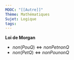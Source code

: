 ```yaml
---
MOOC: "[[Autre]]"
Thème: Mathématiques
Sujet: Logique
tags:
---
```


**Loi de Morgan**

- $non(PouQ) ⇔ nonPetnonQ$
- $non(PetQ) ⇔ nonPounonQ$


